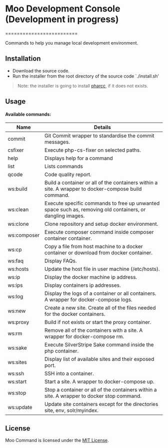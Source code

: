 # Moo Development Console (Development in progress)
=========================

Commands to help you manage local development environment.

Installation
--------------------

- Download the source code.
- Run the installer from the root directory of the source code `./install.sh'

> Note: the installer is going to install [pharcc](https://github.com/cbednarski/pharcc/releases/download/v0.2.3/pharcc.phar), if it does not exists.

Usage
--------

#### Available commands: 
Name | Details
------------ | -------------
  commit       |Git Commit wrapper to standardise the commit messages.
  csfixer      |Execute php-cs-fixer on selected paths.
  help         |Displays help for a command
  list         |Lists commands
  qcode        |Code quality report.
  ws:build     |Build a container or all of the containers within a site. A wrapper to docker-compose build command.
  ws:clean     |Execute specific commands to free up unwanted space such as, removing old containers, or dangling images.
  ws:clone     |Clone repository and setup docker environment.
  ws:composer  |Execute composer command inside composer container container.
  ws:cp        |Copy a file from host machine to a docker container or download from docker container.
  ws:faq       |Display FAQs.
  ws:hosts     |Update the host file in user machine (/etc/hosts).
  ws:ip        |Display the docker machine ip address.
  ws:ips       |Display containers ip addresses.
  ws:log       |Display the logs of a container or all containers. A wrapper for docker-compose logs.
  ws:new       |Create a new site. Create all of the files needed for the docker containers.
  ws:proxy     |Build if not exists or start the proxy container.
  ws:rm        |Remove all of the containers with a site. A wrapper for docker-compose rm.
  ws:sake      |Execute SilverStripe Sake command inside the php container.
  ws:sites     |Display list of available sites and their exposed port.
  ws:ssh       |SSH into a container.
  ws:start     |Start a site. A wrapper to docker-compose up.
  ws:stop      |Stop a container or all of the containers within a site. A wrapper to docker stop command.
  ws:update    |Update site containers except for the directories site, env, solr/myindex.

License
-------

Moo Command is licensed under the [MIT License](LICENSE.md).
